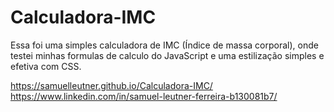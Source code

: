 # Calculadora-IMC

Essa foi uma simples calculadora de IMC (Índice de massa corporal), onde testei minhas formulas de calculo do JavaScript e uma estilização simples e efetiva com CSS. 

https://samuelleutner.github.io/Calculadora-IMC/
https://www.linkedin.com/in/samuel-leutner-ferreira-b130081b7/
